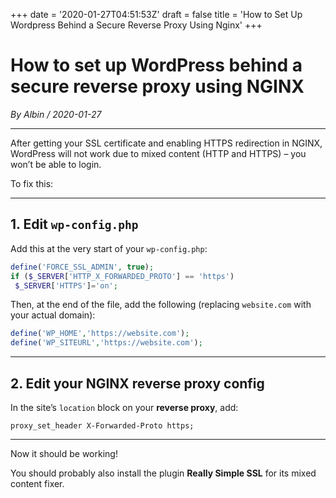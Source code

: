 +++
date = '2020-01-27T04:51:53Z'
draft = false
title = 'How to Set Up Wordpress Behind a Secure Reverse Proxy Using Nginx'
+++

# How to set up WordPress behind a secure reverse proxy using NGINX
*By Albin / 2020-01-27*

---

After getting your SSL certificate and enabling HTTPS redirection in NGINX, WordPress will not work due to mixed content (HTTP and HTTPS) – you won’t be able to login.

To fix this:

---

## 1. Edit `wp-config.php`

Add this at the very start of your `wp-config.php`:

```php
define('FORCE_SSL_ADMIN', true);
if ($_SERVER['HTTP_X_FORWARDED_PROTO'] == 'https')
 $_SERVER['HTTPS']='on';
```

Then, at the end of the file, add the following (replacing `website.com` with your actual domain):

```php
define('WP_HOME','https://website.com');
define('WP_SITEURL','https://website.com');
```

---

## 2. Edit your NGINX reverse proxy config

In the site’s `location` block on your **reverse proxy**, add:

```nginx
proxy_set_header X-Forwarded-Proto https;
```

---

Now it should be working!

You should probably also install the plugin **Really Simple SSL** for its mixed content fixer.
